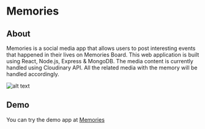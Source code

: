 # Memories



## About
Memories is a social media app that allows users to post interesting events that happened in their lives on Memories Board. This web application is built using  React, Node.js, Express & MongoDB. The media content is currently handled using Cloudinary API. All the related media with the memory will be handled accordingly. 


![alt text](https://user-images.githubusercontent.com/12828781/131948849-b62ce454-ae73-4ccf-aed4-0a0e80ad0960.PNG)

## Demo

You can try the demo app at [Memories](https://memoriespro7.netlify.app/)

